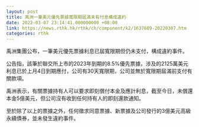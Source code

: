 ```yaml
---
layout: post
title: 禹洲一筆美元優先票據寬限期屆滿未有付息構成違約
date: 2022-03-07 23:14:41.000000000 +08:00
link: https://news.rthk.hk/rthk/ch/component/k2/1637689-20220307.htm
categories: rthk
---
```


禹洲集團公布，一筆美元優先票據利息已屆寬限期但仍未支付，構成違約事件。

公告指，該筆於聯交所上市的2023年到期的8.5%優先票據，涉及的2125萬美元利息已於上月4日到期應付，公司有30天寬限期，公司並無於寬限期屆滿前支付有關款項。

禹洲表示，有關票據持有人可以要求即刻償付本金及應計利息，截至今日，未償還本金5億美元，但公司沒有收到任何持有人的即刻還款通知。

至於除了以上的票據之外，任何徵求同意票據、新票據及公司發行的3億美元高級永續債券，並未發生違約事件。
